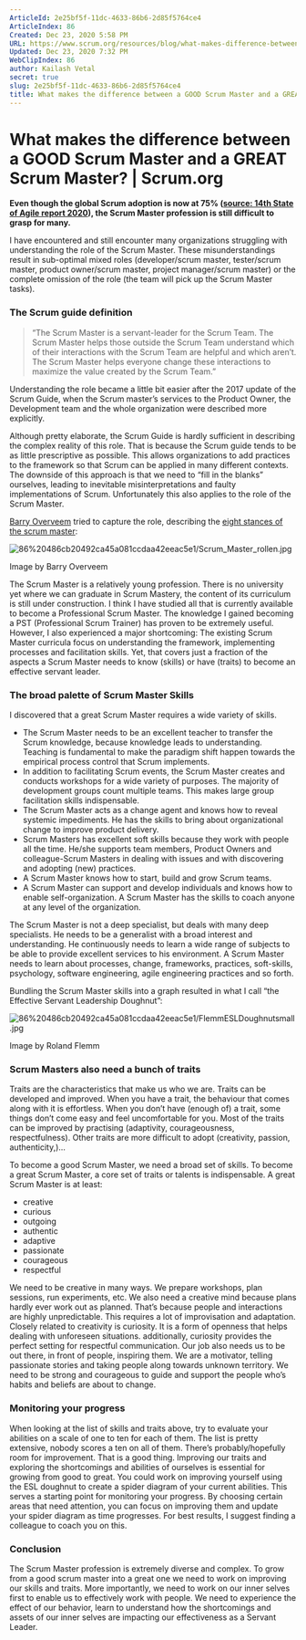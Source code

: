 ```yaml
---
ArticleId: 2e25bf5f-11dc-4633-86b6-2d85f5764ce4
ArticleIndex: 86
Created: Dec 23, 2020 5:58 PM
URL: https://www.scrum.org/resources/blog/what-makes-difference-between-good-scrum-master-and-great-scrum-master
Updated: Dec 23, 2020 7:32 PM
WebClipIndex: 86
author: Kailash Vetal
secret: true
slug: 2e25bf5f-11dc-4633-86b6-2d85f5764ce4
title: What makes the difference between a GOOD Scrum Master and a GREAT Scrum Master? | Scrum.org
---
```

#  What makes the difference between a GOOD Scrum Master and a GREAT Scrum Master? | Scrum.org
**Even though the global Scrum adoption is now at 75% ([source: 14th State of Agile report 2020](https://explore.digital.ai/state-of-agile/14th-annual-state-of-agile-report)), the Scrum Master profession is still difficult to grasp for many.**

I have encountered and still encounter many organizations struggling with understanding the role of the Scrum Master. These misunderstandings result in sub-optimal mixed roles (developer/scrum master, tester/scrum master, product owner/scrum master, project manager/scrum master) or the complete omission of the role (the team will pick up the Scrum Master tasks).

### The Scrum guide definition

> “The Scrum Master is a servant-leader for the Scrum Team. The Scrum Master helps those outside the Scrum Team understand which of their interactions with the Scrum Team are helpful and which aren’t. The Scrum Master helps everyone change these interactions to maximize the value created by the Scrum Team.”

Understanding the role became a little bit easier after the 2017 update of the Scrum Guide, when the Scrum master’s services to the Product Owner, the Development team and the whole organization were described more explicitly.

Although pretty elaborate, the Scrum Guide is hardly sufficient in describing the complex reality of this role. That is because the Scrum guide tends to be as little prescriptive as possible. This allows organizations to add practices to the framework so that Scrum can be applied in many different contexts. The downside of this approach is that we need to “fill in the blanks” ourselves, leading to inevitable misinterpretations and faulty implementations of Scrum. Unfortunately this also applies to the role of the Scrum Master.

[Barry Overveem](https://www.scrum.org/barry-overeem?gclid=Cj0KCQjww_f2BRC-ARIsAP3zarEbKXrS-IoNws271UJxfIhMTVr4XlmvMFQbYYx4Ts1lf2aoyrlW2VQaAs9lEALw_wcB) tried to capture the role, describing the [eight stances of the scrum master](https://www.scrum.org/resources/8-stances-scrum-master?gclid=Cj0KCQjww_f2BRC-ARIsAP3zarHd2cQIqdGsS621djRJSuql5LqFmjrwOE8NqA7D0VwhR61iC6PqYJEaAucpEALw_wcB):

![86%20486cb20492ca45a081ccdaa42eeac5e1/Scrum_Master_rollen.jpg](86%20486cb20492ca45a081ccdaa42eeac5e1/Scrum_Master_rollen.jpg)

Image by Barry Overveem

The Scrum Master is a relatively young profession. There is no university yet where we can graduate in Scrum Mastery, the content of its curriculum is still under construction. I think I have studied all that is currently available to become a Professional Scrum Master. The knowledge I gained becoming a PST (Professional Scrum Trainer) has proven to be extremely useful. However, I also experienced a major shortcoming: The existing Scrum Master curricula focus on understanding the framework, implementing processes and facilitation skills. Yet, that covers just a fraction of the aspects a Scrum Master needs to know (skills) or have (traits) to become an effective servant leader.

### The broad palette of Scrum Master Skills

I discovered that a great Scrum Master requires a wide variety of skills.

- The Scrum Master needs to be an excellent teacher to transfer the Scrum knowledge, because knowledge leads to understanding. Teaching is fundamental to make the paradigm shift happen towards the empirical process control that Scrum implements.
- In addition to facilitating Scrum events, the Scrum Master creates and conducts workshops for a wide variety of purposes. The majority of development groups count multiple teams. This makes large group facilitation skills indispensable.
- The Scrum Master acts as a change agent and knows how to reveal systemic impediments. He has the skills to bring about organizational change to improve product delivery.
- Scrum Masters has excellent soft skills because they work with people all the time. He/she supports team members, Product Owners and colleague-Scrum Masters in dealing with issues and with discovering and adopting (new) practices.
- A Scrum Master knows how to start, build and grow Scrum teams.
- A Scrum Master can support and develop individuals and knows how to enable self-organization. A Scrum Master has the skills to coach anyone at any level of the organization.

The Scrum Master is not a deep specialist, but deals with many deep specialists. He needs to be a generalist with a broad interest and understanding. He continuously needs to learn a wide range of subjects to be able to provide excellent services to his environment. A Scrum Master needs to learn about processes, change, frameworks, practices, soft-skills, psychology, software engineering, agile engineering practices and so forth.

Bundling the Scrum Master skills into a graph resulted in what I call “the Effective Servant Leadership Doughnut”:

![86%20486cb20492ca45a081ccdaa42eeac5e1/FlemmESLDoughnutsmall.jpg](86%20486cb20492ca45a081ccdaa42eeac5e1/FlemmESLDoughnutsmall.jpg)

Image by Roland Flemm

### Scrum Masters also need a bunch of traits

Traits are the characteristics that make us who we are. Traits can be developed and improved. When you have a trait, the behaviour that comes along with it is effortless. When you don’t have (enough of) a trait, some things don’t come easy and feel uncomfortable for you. Most of the traits can be improved by practising (adaptivity, courageousness, respectfulness). Other traits are more difficult to adopt (creativity, passion, authenticity,)…

To become a good Scrum Master, we need a broad set of skills. To become a great Scrum Master, a core set of traits or talents is indispensable. A great Scrum Master is at least:

- creative
- curious
- outgoing
- authentic
- adaptive
- passionate
- courageous
- respectful

We need to be creative in many ways. We prepare workshops, plan sessions, run experiments, etc. We also need a creative mind because plans hardly ever work out as planned. That’s because people and interactions are highly unpredictable. This requires a lot of improvisation and adaptation. Closely related to creativity is curiosity. It is a form of openness that helps dealing with unforeseen situations. additionally, curiosity provides the perfect setting for respectful communication. Our job also needs us to be out there, in front of people, inspiring them. We are a motivator, telling passionate stories and taking people along towards unknown territory. We need to be strong and courageous to guide and support the people who’s habits and beliefs are about to change.

### Monitoring your progress

When looking at the list of skills and traits above, try to evaluate your abilities on a scale of one to ten for each of them. The list is pretty extensive, nobody scores a ten on all of them. There’s probably/hopefully room for improvement. That is a good thing. Improving our traits and exploring the shortcomings and abilities of ourselves is essential for growing from good to great. You could work on improving yourself using the ESL doughnut to create a spider diagram of your current abilities. This serves a starting point for monitoring your progress. By choosing certain areas that need attention, you can focus on improving them and update your spider diagram as time progresses. For best results, I suggest finding a colleague to coach you on this.

### Conclusion

The Scrum Master profession is extremely diverse and complex. To grow from a good scrum master into a great one we need to work on improving our skills and traits. More importantly, we need to work on our inner selves first to enable us to effectively work with people. We need to experience the effect of our behavior, learn to understand how the shortcomings and assets of our inner selves are impacting our effectiveness as a Servant Leader.
